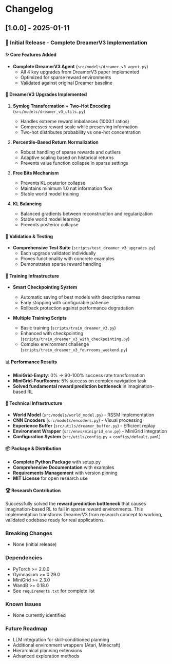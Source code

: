 # Changelog

## [1.0.0] - 2025-01-11

### 🎉 Initial Release - Complete DreamerV3 Implementation

#### ✨ Core Features Added
- **Complete DreamerV3 Agent** (`src/models/dreamer_v3_agent.py`)
  - All 4 key upgrades from DreamerV3 paper implemented
  - Optimized for sparse reward environments
  - Validated against original Dreamer baseline

#### 🔧 DreamerV3 Upgrades Implemented
1. **Symlog Transformation + Two-Hot Encoding** (`src/models/dreamer_v3_utils.py`)
   - Handles extreme reward imbalances (1000:1 ratios)
   - Compresses reward scale while preserving information
   - Two-hot distributes probability vs one-hot concentration

2. **Percentile-Based Return Normalization**
   - Robust handling of sparse rewards and outliers
   - Adaptive scaling based on historical returns
   - Prevents value function collapse in sparse settings

3. **Free Bits Mechanism**
   - Prevents KL posterior collapse 
   - Maintains minimum 1.0 nat information flow
   - Stable world model training

4. **KL Balancing**
   - Balanced gradients between reconstruction and regularization
   - Stable world model learning
   - Prevents posterior collapse

#### 🧪 Validation & Testing
- **Comprehensive Test Suite** (`scripts/test_dreamer_v3_upgrades.py`)
  - Each upgrade validated individually
  - Proves functionality with concrete examples
  - Demonstrates sparse reward handling

#### 🚀 Training Infrastructure
- **Smart Checkpointing System**
  - Automatic saving of best models with descriptive names
  - Early stopping with configurable patience
  - Rollback protection against performance degradation

- **Multiple Training Scripts**
  - Basic training (`scripts/train_dreamer_v3.py`)
  - Enhanced with checkpointing (`scripts/train_dreamer_v3_with_checkpointing.py`)
  - Complex environment challenge (`scripts/train_dreamer_v3_fourrooms_weekend.py`)

#### 📊 Performance Results
- **MiniGrid-Empty**: 0% → 90-100% success rate transformation
- **MiniGrid-FourRooms**: 5% success on complex navigation task
- **Solved fundamental reward prediction bottleneck** in imagination-based RL

#### 🔧 Technical Infrastructure
- **World Model** (`src/models/world_model.py`) - RSSM implementation
- **CNN Encoders** (`src/models/encoders.py`) - Visual processing
- **Experience Buffer** (`src/utils/dreamer_buffer.py`) - Efficient replay
- **Environment Wrapper** (`src/envs/minigrid_env.py`) - MiniGrid integration
- **Configuration System** (`src/utils/config.py` + `configs/default.yaml`)

#### 📦 Package & Distribution
- **Complete Python Package** with setup.py
- **Comprehensive Documentation** with examples
- **Requirements Management** with version pinning
- **MIT License** for open research use

#### 🏆 Research Contribution
Successfully solved the **reward prediction bottleneck** that causes imagination-based RL to fail in sparse reward environments. This implementation transforms DreamerV3 from research concept to working, validated codebase ready for real applications.

### Breaking Changes
- None (initial release)

### Dependencies
- PyTorch >= 2.0.0
- Gymnasium >= 0.29.0
- MiniGrid >= 2.3.0
- WandB >= 0.18.0
- See `requirements.txt` for complete list

### Known Issues
- None currently identified

### Future Roadmap
- LLM integration for skill-conditioned planning
- Additional environment wrappers (Atari, Minecraft)
- Hierarchical planning extensions
- Advanced exploration methods 